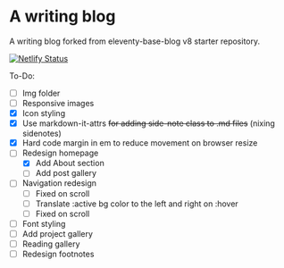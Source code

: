 # A writing blog

A writing blog forked from eleventy-base-blog v8 starter repository.

[![Netlify Status](https://api.netlify.com/api/v1/badges/53d0fa55-ec5c-42fa-8eab-c1c175c8ba52/deploy-status)](https://app.netlify.com/sites/earnest-cascaron-14486d/deploys)

To-Do:

- [ ] Img folder
- [ ] Responsive images
- [x] Icon styling
- [x] Use markdown-it-attrs ~~for adding side-note class to .md files~~ (nixing sidenotes)
- [x] Hard code margin in em to reduce movement on browser resize
- [ ] Redesign homepage
  - [x] Add About section
  - [ ] Add post gallery
- [ ] Navigation redesign
  - [ ] Fixed on scroll
  - [ ] Translate :active bg color to the left and right on :hover
  - [ ] Fixed on scroll
- [ ] Font styling
- [ ] Add project gallery
- [ ] Reading gallery
- [ ] Redesign footnotes
